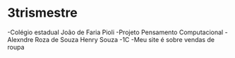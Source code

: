 # 3trismestre
-Colégio estadual João de Faria Pioli
-Projeto Pensamento Computacional
-Alexndre Roza de Souza Henry Souza
-1C
-Meu site é sobre vendas de roupa 
